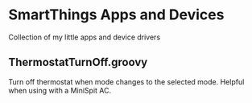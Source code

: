 SmartThings Apps and Devices
===

Collection of my little apps and device drivers

ThermostatTurnOff.groovy
---
Turn off thermostat when mode changes to the selected mode. Helpful when using with a MiniSpit AC.
